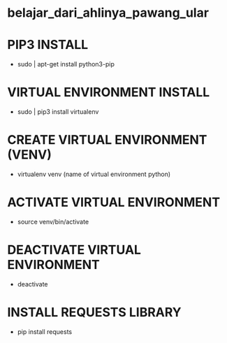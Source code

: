 # belajar_dari_ahlinya_pawang_ular

# PIP3 INSTALL
- sudo | apt-get install python3-pip

# VIRTUAL ENVIRONMENT INSTALL 
- sudo | pip3 install virtualenv 

# CREATE VIRTUAL ENVIRONMENT (VENV)
- virtualenv venv (name of virtual environment python)

# ACTIVATE VIRTUAL ENVIRONMENT 
- source venv/bin/activate

# DEACTIVATE VIRTUAL ENVIRONMENT
- deactivate

# INSTALL REQUESTS LIBRARY
- pip install requests
